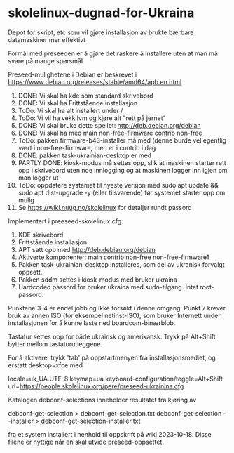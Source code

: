 # skolelinux-dugnad-for-Ukraina

Depot for skript, etc som vil gjøre installasjon av brukte bærbare datamaskiner mer effektivt

Formål med preseeden er å gjøre det raskere å installere uten at man må svare på mange spørsmål

Preseed-mulighetene i Debian er beskrevet i https://www.debian.org/releases/stable/amd64/apb.en.html .

1) DONE: Vi skal ha kde som standard skrivebord
2) DONE: Vi skal ha Frittstående installasjon
3) ToDo: Vi skal ha alt installert under /
4) ToDo: Vi vil ha vekk lvm og kjøre alt "rett på jernet"
5) DONE: Vi skal bruke dette speilet: http://deb.debian.org/debian
6) DONE: Vi skal ha med main non-free-firmware contrib non-free
7) ToDo: pakken firmware-b43-installer må med (denne burde vel egentlig vært i
   non-free-firmware, men er i contrib i dag
8) DONE: pakken task-ukrainian-desktop er med
9) PARTLY DONE: kiosk-modus må settes opp, slik at maskinen starter rett opp i skrivebord
   uten noe innlogging og at maskinen logger inn igjen om man logger ut
10) ToDo: oppdatere systemet til nyeste versjon med sudo apt update && sudo apt dist-upgrade -y (eller tilsvarende) før systemet starter opp om mulig
11) Se https://wiki.nuug.no/skolelinux for detaljer rundt passord

Implementert i preeseed-skolelinux.cfg:

 1) KDE skrivebord
 2) Frittstående installasjon
 5) APT satt opp med http://deb.debian.org/debian
 6) Aktiverte komponenter: main contrib non-free non-free-firmware1
 8) Pakken task-ukrainian-desktop installeres, som del av ukranisk forvalgt oppsett.
 9) Pakken sddm settes i kiosk-modus med bruker ukraina
 10) Hardcoded passord for bruker ukraina med sudo-tilgang.  Intet root-passord.

Punktene 3-4 er endel jobb og ikke forsøkt i denne omgang.
Punkt 7 krever bruk av annen ISO (for eksempel netinst-ISO), som bruker Internett
under installasjonen for å kunne laste ned boardcom-binærblob.

Tastatur settes opp for både ukrainsk og amerikansk.  Trykk på Alt+Shift bytter mellom
tastaturutleggene.

For å aktivere, trykk 'tab' på oppstartmenyen fra installasjonsmediet, og erstatt
desktop=xfce med

  locale=uk_UA.UTF-8 keymap=ua keyboard-configuration/toggle=Alt+Shift url=https://people.skolelinux.org/pere/preseed-ukrainina.cfg

Katalogen debconf-selections inneholder resultatet fra kjøring av

  debconf-get-selection > debconf-get-selection.txt
  debconf-get-selection --installer > debconf-get-selection-installer.txt

fra et system installert i henhold til oppskrift på wiki 2023-10-18.  Disse filene
er nyttige når en skal utvide preseed-oppsettet.
